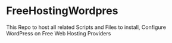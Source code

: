 # FreeHostingWordpres
This Repo to host all related Scripts and Files to install, Configure WordPress on Free Web Hosting Providers
